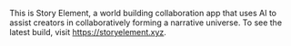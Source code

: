 This is Story Element, a world building collaboration app that uses AI to assist creators in collaboratively forming a narrative universe. To see the latest build, visit https://storyelement.xyz.
